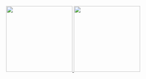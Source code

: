 
 <div>
  <a href="https://github.com/vilelagit">
 <!-- <img height="180em" src="https://github-readme-stats.vercel.app/api?username=vilelagit&show_icons=true&theme=radical&include_all_commits=true&count_private=true"/> -->
      <img height="180em" src = "https://github-readme-streak-stats.herokuapp.com?user=vilelagit&theme=radical&hide_border=false" >
  <img height="180em" src="https://github-readme-stats.vercel.app/api/top-langs/?username=vilelagit&layout=compact&langs_count=7&theme=radical"/>

</div>

<!--
**vilelagit/vilelagit** is a ✨ _special_ ✨ repository because its `README.md` (this file) appears on your GitHub profile.

Here are some ideas to get you started:

- 🔭 I’m currently working on ...
- 🌱 I’m currently learning ...
- 👯 I’m looking to collaborate on ...
- 🤔 I’m looking for help with ...
- 💬 Ask me about ...
- 📫 How to reach me: ...
- 😄 Pronouns: ...
- ⚡ Fun fact: ...
-->
